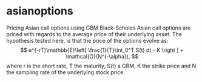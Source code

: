 # asianoptions
Pricing Asian call options using GBM Black-Scholes
Asian call options are priced with regards to the average price of their underlying asset. The hypothesis tested here, is that the price of the options evolve as:
$$ e^{-rT}\mathbb{E}\left[ \frac{1}{T}\int_0^T S(t) dt - K \right ] + \mathcal{O}(N^{-\alpha}), $$
where r is the short rate, T the maturity, S(t) a GBM, K the strike price and N the sampling rate of the underlying stock price. 